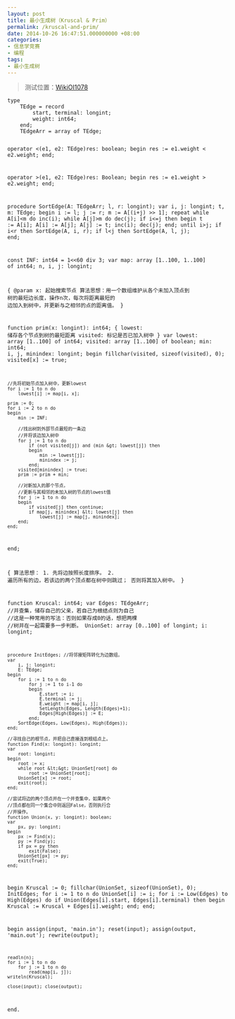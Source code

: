 ```yaml
---
layout: post
title: 最小生成树（Kruscal & Prim）
permalink: /kruscal-and-prim/
date: 2014-10-26 16:47:51.000000000 +08:00
categories:
- 信息学竞赛
- 编程
tags:
- 最小生成树
---
```

<blockquote>
<p>测试位置：<a href="http://codevs.cn/problem/1078/">WikiOI1078</a></p>
</blockquote>
<pre><code>type
    TEdge = record
        start, terminal: longint;
        weight: int64;
    end;
    TEdgeArr = array of TEdge;

operator &lt;(e1, e2: TEdge)res: boolean;
begin
    res := e1.weight &lt; e2.weight;
end;

operator &gt;(e1, e2: TEdge)res: Boolean;
begin
    res := e1.weight &gt; e2.weight;
end;

procedure SortEdge(A: TEdgeArr; l, r: longint);
var
    i, j: longint;
    t, m: TEdge;
begin
    i := l; j := r; m := A[(i+j) &gt;&gt; 1];
    repeat
        while A[i]&lt;m do inc(i);
        while A[j]&gt;m do dec(j);
        if i&lt;=j then
        begin
            t := A[i];
            A[i] := A[j];
            A[j] := t;
            inc(i); dec(j);
        end;
    until i&gt;j;
    if i&lt;r then SortEdge(A, i, r);
    if l&lt;j then SortEdge(A, l, j);
end;

const
    INF: int64 = 1&lt;&lt;60 div 3;
var
    map: array [1..100, 1..100] of int64;
    n, i, j: longint;

{
    @param x: 起始搜索节点
    算法思想：用一个数组维护从各个未加入顶点到
    树的最短边长度，操作n次，每次将距离最短的
    边加入到树中，并更新与之相邻的点的距离值。
}

function prim(x: longint): int64;
{
    lowest: 储存各个节点到树的最短距离
    visited: 标记是否已加入树中
}
var
    lowest: array [1..100] of int64;
    visited: array [1..100] of boolean;
    min: int64;
    i, j, minindex: longint;
begin
    fillchar(visited, sizeof(visited), 0);
    visited[x] := true;

    //先将初始节点加入树中，更新lowest
    for i := 1 to n do
        lowest[i] := map[i, x];

    prim := 0;
    for i := 2 to n do
    begin
        min := INF;

        //找出树到外部节点最短的一条边
        //并将该边加入树中
        for j := 1 to n do
            if (not visited[j]) and (min &gt; lowest[j]) then
            begin
                min := lowest[j];
                minindex := j;
            end;
        visited[minindex] := true;
        prim := prim + min;

        //对新加入的那个节点，
        //更新与其相邻的未加入树的节点的lowest值
        for j := 1 to n do
        begin
            if visited[j] then continue;
            if map[j, minindex] &lt; lowest[j] then
                lowest[j] := map[j, minindex];
        end;
    end;
end;

{
    算法思想：
    1. 先将边按照长度排序。
    2. 遍历所有的边，若该边的两个顶点都在树中则跳过；
    否则将其加入树中。
}

function Kruscal: int64;
var
    Edges: TEdgeArr; 
    //并查集，储存自己的父亲，若自己为根结点则为自己
    //这是一种常用的写法：否则如果存成0的话，想把两棵
    //树并在一起需要多一步判断。
    UnionSet: array [0..100] of longint; 
    i: longint;

    procedure InitEdges; //将邻接矩阵转化为边数组。
    var
        i, j: longint;
        E: TEdge;
    begin
        for i := 1 to n do
            for j := 1 to i-1 do
            begin
                E.start := i;
                E.terminal := j;
                E.weight := map[i, j];
                SetLength(Edges, Length(Edges)+1);
                Edges[High(Edges)] := E;
            end;
        SortEdge(Edges, Low(Edges), High(Edges));
    end;

    //寻找自己的根节点，并把自己直接连到根结点上。
    function Find(x: longint): longint;
    var
        root: longint;
    begin
        root := x;
        while root &lt;&gt; UnionSet[root] do 
            root := UnionSet[root];
        UnionSet[x] := root;
        exit(root);
    end;

    //尝试将边的两个顶点并在一个并查集中，如果两个
    //顶点都在同一个集合中则返回False，否则执行合
    //并操作。
    function Union(x, y: longint): boolean;
    var
        px, py: longint;
    begin
        px := Find(x);
        py := Find(y);
        if px = py then
            exit(False);
        UnionSet[px] := py;
        exit(True);
    end;

begin
    Kruscal := 0;
    fillchar(UnionSet, sizeof(UnionSet), 0);
    InitEdges;
    for i := 1 to n do
        UnionSet[i] := i;
    for i := Low(Edges) to High(Edges) do
        if Union(Edges[i].start, Edges[i].terminal) then
        begin
            Kruscal := Kruscal + Edges[i].weight;
        end;
end;

begin
    assign(input, 'main.in'); reset(input);
    assign(output, 'main.out'); rewrite(output);

    readln(n);
    for i := 1 to n do
        for j := 1 to n do
            read(map[i, j]);
    writeln(Kruscal);

    close(input); close(output);
end.
</code></pre>
